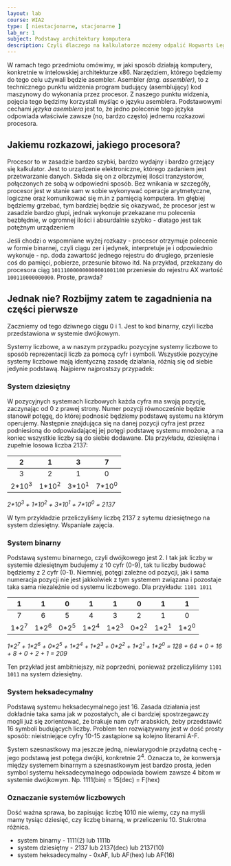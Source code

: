 ```yaml
---
layout: lab
course: WIA2
type: [ niestacjonarne, stacjonarne ]
lab_nr: 1
subject: Podstawy architektury komputera
description: Czyli dlaczego na kalkulatorze możemy odpalić Hogwarts Legacy
---
```

W ramach tego przedmiotu omówimy, w jaki sposób działają komputery, konkretnie w intelowskiej architekturze x86. Narzędziem, którego będziemy do tego celu używali będzie asembler. Asembler *(ang. assembler)*, to z technicznego punktu widzenia program budujący (asemblujący) kod maszynowy do wykonania przez procesor. Z naszego punktu widzenia, pojęcia tego będzimy korzystali myśląc o języku asemblera. Podstawowymi cechami *języka asemblera* jest to, że jedno polecenie tego języka odpowiada właściwie zawsze (no, bardzo często) jednemu rozkazowi procesora. 

## Jakiemu rozkazowi, jakiego procesora?
Procesor to w zasadzie bardzo szybki, bardzo wydajny i bardzo grzejący się kalkulator. Jest to urządzenie elektroniczne, którego zadaniem jest przetwarzanie danych. Składa się on z olbrzymiej ilości tranzystorów, połączonych ze sobą w odpowiedni sposób. Bez wnikania w szczegóły, procesor jest w stanie sam w sobie wykonywać operacje arytmetyczne, logiczne oraz komunikować się m.in z pamięcią komputera. Im głębiej będziemy grzebać, tym bardziej będzie się okazywać, że procesor jest w zasadzie bardzo głupi, jednak wykonuje przekazane mu polecenia bezbłędnie, w ogromnej ilości i absurdalnie szybko - dlatago jest tak potężnym urządzeniem

Jeśli chodzi o wspomniane wyżej rozkazy - procesor otrzymuje polecenie w formie binarnej, czyli ciągu zer i jedynek, interpretuje je i odpowiednio wykonuje - np. doda zawartość jednego rejestru do drugiego, przeniesie coś do pamięci, pobierze, przesunie bitowo itd. 
Na przykład, przekazany do procesora ciąg ```101110000000000001001100``` przeniesie do rejestru AX wartość ```100110000000000```. Proste, prawda?

## Jednak nie? Rozbijmy zatem te zagadnienia na części pierwsze
Zaczniemy od tego dziwnego ciągu 0 i 1. Jest to kod binarny, czyli liczba przedstawiona w systemie dwójkowym. 

Systemy liczbowe, a w naszym przypadku pozycyjne systemy liczbowe to sposób reprezentacji liczb za pomocą cyfr i symboli. Wszystkie pozycyjne systemy liczbowe mają identyczną zasadę działania, różnią się od siebie jedynie podstawą. Najpierw najprostszy przypadek:
### System dziesiętny
W pozycyjnych systemach liczbowych każda cyfra ma swoją pozycję, zaczynając od 0 z prawej strony. Numer pozycji równocześnie będzie stanowił potęgę, do której podnosić będziemy podstawę systemu na którym operujemy. Następnie znajdująca się na danej pozycji cyfra jest przez podniesioną do odpowiadającej jej potęgi podstawę systemu mnożona, a na koniec wszystkie liczby są do siebie dodawane. Dla przykładu, dziesiętna i zupełnie losowa liczba 2137:

|2|1|3|7|
|:---:|:---:|:---:|:---:|
|3|2|1|0|
|2*10<sup>3</sup>|1*10<sup>2</sup>|3*10<sup>1</sup>|7*10<sup>0</sup>|

*2\*10<sup>3</sup> + 1\*10<sup>2</sup> + 3\*10<sup>1</sup> + 7\*10<sup>0</sup> = 2137*

W tym przykładzie przeliczyliśmy liczbę 2137 z sytemu dziesiętnego na system dziesiętny. Wspaniałe zajęcia.

### System binarny
Podstawą systemu binarnego, czyli dwójkowego jest 2. I tak jak liczby w systemie dziesiętnym budujemy z 10 cyfr (0-9), tak tu liczby budować będziemy z 2 cyfr (0-1). Niemniej, potęgi zależne od pozycji, jak i sama numeracja pozycji nie jest jakkolwiek z tym systemem związana i pozostaje taka sama niezależnie od systemu liczbowego. Dla przykładu: ```1101 1011```

| 1               | 1               | 0               | 1               | 1               | 0               | 1               | 1               |
|:---------------:|:---------------:|:---------------:|:---------------:|:---------------:|:---------------:|:---------------:|:---------------:|
| 7               | 6               | 5               | 4               | 3               | 2               | 1               | 0               |
| 1*2<sup>7</sup> | 1*2<sup>6</sup> | 0*2<sup>5</sup> | 1*2<sup>4</sup> | 1*2<sup>3</sup> | 0*2<sup>2</sup> | 1*2<sup>1</sup> | 1*2<sup>0</sup> |

*1\*2<sup>7</sup> + 1\*2<sup>6</sup> + 0\*2<sup>5</sup> + 1\*2<sup>4</sup> + 1\*2<sup>3</sup> + 0\*2<sup>2</sup> + 1\*2<sup>1</sup> + 1\*2<sup>0</sup> = 128 + 64 + 0 + 16 + 8 + 0 + 2 + 1 = 209*

Ten przykład jest ambitniejszy, niż poprzedni, ponieważ przeliczyliśmy ```1101 1011``` na system dziesiętny. 

### System heksadecymalny
Podstawą systemu heksadecymalnego jest 16. Zasada działania jest dokładnie taka sama jak w pozostałych, ale ci bardziej spostrzegawczy mogli już się zorientować, że brakuje nam cyfr arabskich, żeby przedstawić 16 symboli budujących liczby. Problem ten rozwiązywany jest w dość prosty sposób: nieistniejące cyfry 10-15 zastąpione są kolejno literami A-F. 

System szesnastkowy ma jeszcze jedną, niewiarygodnie przydatną cechę - jego podstawą jest potęga dwójki, konkretnie 2<sup>4</sup>. Oznacza to, że konwersja między systemem binarnym a szesnastkowym jest bardzo prosta, jeden symbol systemu heksadecymalnego odpowiada bowiem zawsze 4 bitom w systemie dwójkowym. Np. 1111(bin) = 15(dec) = F(hex)

### Oznaczanie systemów liczbowych
Dość ważna sprawa, bo zapisując liczbę 1010 nie wiemy, czy na myśli mamy tysiąc dziesięć, czy liczbę binarną, w przeliczeniu 10. Stukrotna różnica.
- system binarny - 1111(2) lub 1111b
- system dziesiętny - 2137 lub 2137(dec) lub 2137(10)
- system heksadecymalny - 0xAF, lub AF(hex) lub AF(16)